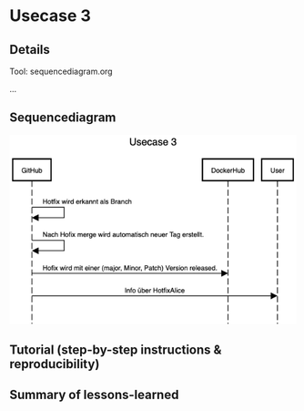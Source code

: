 # Usecase 3

## Details
Tool: sequencediagram.org

...

## Sequencediagram
![Usecase3](Usecases/Images/Usecase3.png)

## Tutorial (step-by-step instructions & reproducibility)

## Summary of lessons-learned
